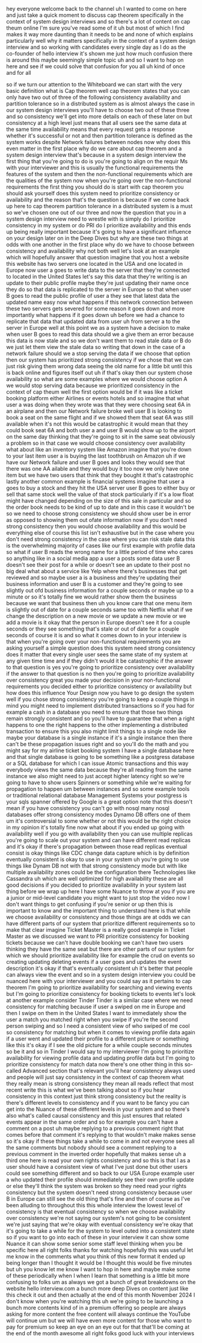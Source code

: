 hey everyone welcome back to the channel uh I wanted to come on here and just take a quick moment to discuss cap theorem specifically in the context of system design interviews and so there's a lot of content on cap theum online I'm sure you've read some of it uh but most of which I find makes it way more daunting than it needs to be and none of which explains particularly well why it matters specifically in the context of a system design interview and so working with candidates every single day as I do as the co-founder of hello interview it's shown me just how much confusion there is around this maybe seemingly simple topic uh and so I want to hop on here and see if we could solve that confusion for you all uh kind of once and for all 

so if we turn our attention to the Whiteboard we can start with the very basic definition what is Cap theorem well cap theorem states that you can only have two out of three of the following consistency availability and partition tolerance so in a distributed system as is almost always the case in our system design interviews you'll have to choose two out of these three and so consistency we'll get into more details on each of these later on but consistency at a high level just means that all users see the same data at the same time availability means that every request gets a response whether it's successful or not and then partition tolerance is defined as the system works despite Network failures between nodes now why does this even matter in the first place why do we care about cap theorem and a system design interview that's because in a system design interview the first thing that you're going to do is you're going to align on the requir Ms with your interviewer and this is usually the functional requirements the features of the system and then the non-functional requirements which are the qualities of the system now when you're going over the non-functional requirements the first thing you should do is start with cap theorem you should ask yourself does this system need to prioritize consistency or availability and the reason that's the question is because if we come back up here to cap theorem partition tolerance in a distributed system is a must so we've chosen one out of our three and now the question that you in a system design interview need to wrestle with is simply do I prioritize consistency in my system or do PRI do I prioritize availability and this ends up being really important because it's going to have a significant influence on your design later on in the Deep Dives but why are these two things at odds with one another in the first place why do we have to choose between consistency and availability why not both well let's look at an example which will hopefully answer that question imagine that you host a website this website has two servers one located in the USA and one located in Europe now user a goes to write data to the server that they're connected to located in the United States let's say this data that they're writing is an update to their public profile maybe they're just updating their name once they do so that data is replicated to the server in Europe so that when user B goes to read the public profile of user a they see that latest data the updated name easy now what happens if this network connection between these two servers gets severed for some reason it goes down and more importantly what happens if it goes down uh before we had a chance to replicate that data that updated data from user uh from server a to the server in Europe well at this point we as a system have a decision to make when user B goes to read this data should we a give them an error because this data is now stale and so we don't want them to read stale data or B do we just let them view the stale data so writing that down in the case of a network failure should we a stop serving the data if we choose that option then our system has prioritized strong consistency if we chose that we can just risk giving them wrong data seeing the old name for a little bit until this is back online and figures itself out uh if that's okay then our system chose availability so what are some examples where we would choose option A we would stop serving data because we prioritized consistency in the context of cap theum well the first option would be if it was like a ticket booking platform either Airlines or events hotels and so imagine that what user a was doing when they wrote was that they were choosing seat 6A in an airplane and then our Network failure broke well user B is looking to book a seat on the same flight and if we showed them that seat 6A was still available when it's not this would be catastrophic it would mean that they could book seat 6A and both user a and user B would show up to the airport on the same day thinking that they're going to sit in the same seat obviously a problem so in that case we would choose consistency over availability what about like an inventory system like Amazon imagine that you're down to your last item user a is buying the last toothbrush on Amazon uh if we have our Network failure and user B goes and looks they would see that there was one AA ailable and they would buy it too now we only have one item but we have two users that think that they bought it that's catastrophic lastly another common example is financial systems imagine that user a goes to buy a stock and they hit the USA server user B goes to either buy or sell that same stock well the value of that stock particularly if it's a low float might have changed depending on the size of this sale in particular and so the order book needs to be kind of up to date and in this case it wouldn't be so we need to choose strong consistency we should show user be in error as opposed to showing them out ofate information now if you don't need strong consistency then you would choose availability and this would be everything else of course this list isn't exhaustive but in the case where you don't need strong consistency in the case where you can risk stale data this is the overwhelming majority of cases like our first example with profile data so what if user B reads the wrong name for a little period of time who cares so anything like in a social media app a user a posts some data user B doesn't see their post for a while or doesn't see an update to their post no big deal what about a service like Yelp where there's businesses that get reviewed and so maybe user a is a business and they're updating their business information and user B is a customer and they're going to see slightly out ofd business information for a couple seconds or maybe up to a minute or so it's totally fine we would rather show them the business because we want that business then uh you know care that one menu item is slightly out of date for a couple seconds same too with Netflix what if we change the description on a new movie or we update a new movie or we add a movie is it okay that the person in Europe doesn't see it for a couple seconds or they see something that's stale or out of date for a couple seconds of course it is and so what it comes down to in your interview is that when you're going over your non-functional requirements you are asking yourself a simple question does this system need strong consistency does it matter that every single user sees the same state of my system at any given time time and if they didn't would it be catastrophic if the answer to that question is yes you're going to prioritize consistency over availability if the answer to that question is no then you're going to prioritize availability over consistency great you made your decision in your non-functional requirements you decided either to prioritize consistency or availability but how does this influence Your Design now you have to go design the system well if you chose strong consistency you're going to keep a couple things in mind you might need to implement distributed transactions so if you had for example a cash in a database you need to ensure that those two things remain strongly consistent and so you'll have to guarantee that when a right happens to one the right happens to the other implementing a distributed transaction to ensure this you also might limit things to a single node like maybe your database is a single instance if it's a single instance then there can't be these propagation issues right and so you'll do the math and you might say for my airline ticket booking system I have a single database here and that single database is going to be something like a postgress database or a SQL database for which I can issue Atomic transactions and this way everybody views the same data because they're all reading from the same instance we also might need to just accept higher latency right so we're going to have to show users Spinners or something while we're waiting for propagation to happen um between instances and so some example tools or traditional relational database Management Systems your postgress is your sqls spanner offered by Google is a great option note that this doesn't mean if you have consistency you can't go with nosql many nosql databases offer strong consistency modes Dynamo DB offers one of them um it's controversial to some whether or not this would be the right choice in my opinion it's totally fine now what about if you ended up going with availability well if you go with availability then you can use multiple replicas you're going to scale out your system and can have different read replicas and it's okay if there's propagation between those read replicas eventual consist is okay things like CDC change data capture which is by definition eventually consistent is okay to use in your system uh you're going to use things like Dynam DB not with that strong consistency mode but with like multiple availability zones could be the configuration there Technologies like Cassandra uh which are well optimized for high availability these are all good decisions if you decided to prioritize availability in your system last thing before we wrap up here I have some Nuance to throw at you if you are a junior or mid-level candidate you might want to just stop the video now I don't want things to get confusing if you're senior or up then this is important to know and the important thing to understand here is that while we choose availability or consistency and those things are at odds we can have different parts of our system that prioritize different requirements so to make that clear imagine Ticket Master is a really good example in Ticket Master as we discussed we want to PRI prioritize consistency for booking tickets because we can't have double booking we can't have two users thinking they have the same seat but there are other parts of our system for which we should prioritize availability like for example the crud on events so creating updating deleting events if a user goes and updates the event description it's okay if that's eventually consistent uh it's better that people can always view the event and so in a system design interview you could be nuanced here with your interviewer and you could say as it pertains to cap theorem I'm going to prioritize availability for searching and viewing events but I'm going to prioritize consistency for booking tickets to events let's look at another example consider Tinder Tinder is a similar case where we need consistency for matching because if user a swiped on me in Europe and then I swipe on them in the United States I want to immediately show the user a match you matched right when you swipe if you're the second person swiping and so I need a consistent view of who swiped of me cool so consistency for matching but when it comes to viewing profile data again if a user went and updated their profile to a different picture or something like this it's okay if I see the old picture for a while couple seconds minutes so be it and so in Tinder I would say to my interviewer I'm going to prioritize availability for viewing profile data and updating profile data but I'm going to prioritize consistency for match data now there's one other thing in this so-called Advanced section that's relevant you'll hear consistency always used and people will just say consistency in the context of cap theorem what they really mean is strong consistency they mean all reads reflect that most recent write this is what we've been talking about so if you hear consistency in this context just think strong consistency but the reality is there's different levels to consistency and if you want to be fancy you can get into the Nuance of these different levels in your system and so there's also what's called causal consistency and this just ensures that related events appear in the same order and so for example you can't have a comment on a post uh maybe replying to a previous comment right that comes before that comment it's replying to that wouldn't make makes sense so it's okay if these things take a while to come in and not everyone sees all the same comments but nobody should see a comment replying to a previous comment in the inverted order hopefully that makes sense uh a third one here is read your own rights consistency and so this is that I as a user should have a consistent view of what I've just done but other users could see something different and so back to our USA Europe example user a who updated their profile should immediately see their own profile update or else they'll think the system was broken so they need read your rights consistency but the system doesn't need strong consistency because user B in Europe can still see the old thing that's fine and then of course as I've been alluding to throughout this this whole interview the lowest level of consistency is that eventual consistency so when we choose availability over consistency we're not saying our system's not going to be consistent we're just saying that we're okay with eventual consistency we're okay that it's going to take a while for the system to level outed into a consistent state so if you want to go into each of these in your interview it can show some Nuance it can show some senior some staff level thinking when you be specific here all right folks thanks for watching hopefully this was useful let me know in the comments what you think of this new format it ended up being longer than I thought it would be I thought this would be five minutes but uh you know let me know I want to hop in here and maybe make some of these periodically when I when I learn that something is a little bit more confusing to folks um as always we got a bunch of great breakdowns on the website hello interview.com a bunch more deep Dives on content just like this check it out and then actually at the end of this month November 2024 I don't know when you're watching this uh we're going to be launching a bunch more contents kind of in a premium offering so people are always asking for more content the free content will always continue the YouTube will continue um but we will have even more content for those who want to pay for premium so keep an eye on an eye out for that that'll be coming at the end of the month awesome all right folks good luck with your interviews